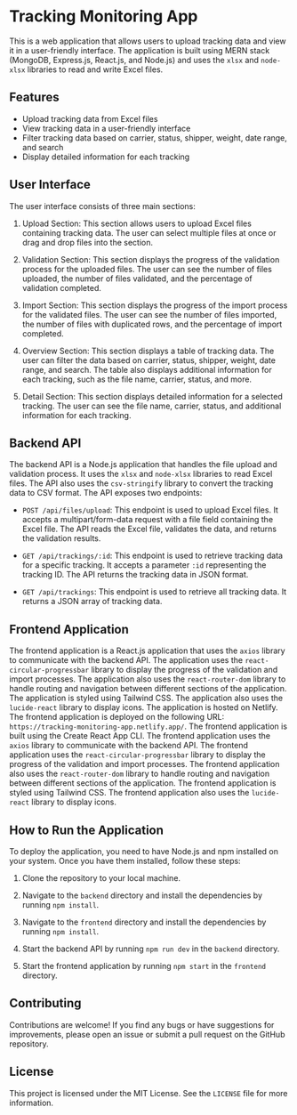 # Tracking Monitoring App

This is a web application that allows users to upload tracking data and view it in a user-friendly interface. The application is built using MERN stack (MongoDB, Express.js, React.js, and Node.js) and uses the `xlsx` and `node-xlsx` libraries to read and write Excel files.

## Features

- Upload tracking data from Excel files
- View tracking data in a user-friendly interface
- Filter tracking data based on carrier, status, shipper, weight, date range, and search
- Display detailed information for each tracking

## User Interface

The user interface consists of three main sections:

1. Upload Section: This section allows users to upload Excel files containing tracking data. The user can select multiple files at once or drag and drop files into the section.

2. Validation Section: This section displays the progress of the validation process for the uploaded files. The user can see the number of files uploaded, the number of files validated, and the percentage of validation completed.

3. Import Section: This section displays the progress of the import process for the validated files. The user can see the number of files imported, the number of files with duplicated rows, and the percentage of import completed.

4. Overview Section: This section displays a table of tracking data. The user can filter the data based on carrier, status, shipper, weight, date range, and search. The table also displays additional information for each tracking, such as the file name, carrier, status, and more.

5. Detail Section: This section displays detailed information for a selected tracking. The user can see the file name, carrier, status, and additional information for each tracking.

## Backend API

The backend API is a Node.js application that handles the file upload and validation process. It uses the `xlsx` and `node-xlsx` libraries to read Excel files. The API also uses the `csv-stringify` library to convert the tracking data to CSV format. The API exposes two endpoints:

- `POST /api/files/upload`: This endpoint is used to upload Excel files. It accepts a multipart/form-data request with a file field containing the Excel file. The API reads the Excel file, validates the data, and returns the validation results.

- `GET /api/trackings/:id`: This endpoint is used to retrieve tracking data for a specific tracking. It accepts a parameter `:id` representing the tracking ID. The API returns the tracking data in JSON format.

- `GET /api/trackings`: This endpoint is used to retrieve all tracking data. It returns a JSON array of tracking data.

## Frontend Application

The frontend application is a React.js application that uses the `axios` library to communicate with the backend API. The application uses the `react-circular-progressbar` library to display the progress of the validation and import processes. The application also uses the `react-router-dom` library to handle routing and navigation between different sections of the application. The application is styled using Tailwind CSS. The application also uses the `lucide-react` library to display icons. The application is hosted on Netlify. The frontend application is deployed on the following URL: `https://tracking-monitoring-app.netlify.app/`. The frontend application is built using the Create React App CLI. The frontend application uses the `axios` library to communicate with the backend API. The frontend application uses the `react-circular-progressbar` library to display the progress of the validation and import processes. The frontend application also uses the `react-router-dom` library to handle routing and navigation between different sections of the application. The frontend application is styled using Tailwind CSS. The frontend application also uses the `lucide-react` library to display icons.

## How to Run the Application

To deploy the application, you need to have Node.js and npm installed on your system. Once you have them installed, follow these steps:

1. Clone the repository to your local machine.

2. Navigate to the `backend` directory and install the dependencies by running `npm install`.

3. Navigate to the `frontend` directory and install the dependencies by running `npm install`.

4. Start the backend API by running `npm run dev` in the `backend` directory.

5. Start the frontend application by running `npm start` in the `frontend` directory.

## Contributing

Contributions are welcome! If you find any bugs or have suggestions for improvements, please open an issue or submit a pull request on the GitHub repository.

## License

This project is licensed under the MIT License. See the `LICENSE` file for more information.
